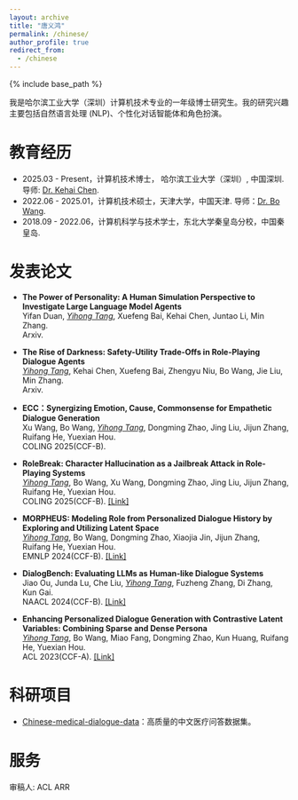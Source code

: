 ```yaml
---
layout: archive
title: "唐义鸿"
permalink: /chinese/
author_profile: true
redirect_from:
  - /chinese
---
```


{% include base_path %}


<!-- ## About Me -->
我是哈尔滨工业大学（深圳）计算机技术专业的一年级博士研究生。我的研究兴趣主要包括自然语言处理 (NLP)、个性化对话智能体和角色扮演。

# 教育经历
- 2025.03 - Present，计算机技术博士， 哈尔滨工业大学（深圳）, 中国深圳. 导师: [Dr. Kehai Chen](https://faculty.hitsz.edu.cn/chenkehai).
- 2022.06 - 2025.01，计算机技术硕士，天津大学，中国天津. 导师：[Dr. Bo Wang](https://cic.tju.edu.cn/faculty/wangbo/index.htm).
- 2018.09 - 2022.06，计算机科学与技术学士，东北大学秦皇岛分校，中国秦皇岛.


# 发表论文

- **The Power of Personality: A Human Simulation Perspective to Investigate Large Language Model Agents**  
Yifan Duan, *<ins>Yihong Tang</ins>*, Xuefeng Bai, Kehai Chen, Juntao Li, Min Zhang.  
Arxiv.

- **The Rise of Darkness: Safety-Utility Trade-Offs in Role-Playing Dialogue Agents**  
*<ins>Yihong Tang</ins>*, Kehai Chen, Xuefeng Bai, Zhengyu Niu, Bo Wang, Jie Liu, Min Zhang.  
Arxiv.

- **ECC：Synergizing Emotion, Cause, Commonsense for Empathetic Dialogue Generation**  
  Xu Wang, Bo Wang, *<ins>Yihong Tang</ins>*, Dongming Zhao, Jing Liu, Jijun Zhang, Ruifang He, Yuexian Hou.  
  COLING 2025(CCF-B). 

- **RoleBreak: Character Hallucination as a Jailbreak Attack in Role-Playing Systems**  
  *<ins>Yihong Tang</ins>*, Bo Wang, Xu Wang, Dongming Zhao, Jing Liu, Jijun Zhang, Ruifang He, Yuexian Hou.  
  COLING 2025(CCF-B). [[Link]](https://arxiv.org/pdf/2409.16727v1.pdf)

- **MORPHEUS: Modeling Role from Personalized Dialogue History by Exploring and Utilizing Latent Space**  
  *<ins>Yihong Tang</ins>*, Bo Wang, Dongming Zhao, Xiaojia Jin, Jijun Zhang, Ruifang He, Yuexian Hou.    
  EMNLP 2024(CCF-B). [[Link]](https://aclanthology.org/2024.emnlp-main.437)

- **DialogBench: Evaluating LLMs as Human-like Dialogue Systems**  
  Jiao Ou, Junda Lu, Che Liu, *<ins>Yihong Tang</ins>*, Fuzheng Zhang, Di Zhang, Kun Gai.    
  NAACL 2024(CCF-B). [[Link]](https://aclanthology.org/2024.naacl-long.341)

- **Enhancing Personalized Dialogue Generation with Contrastive Latent Variables: Combining Sparse and Dense Persona**  
  *<ins>Yihong Tang</ins>*, Bo Wang, Miao Fang, Dongming Zhao, Kun Huang, Ruifang He, Yuexian Hou.    
  ACL 2023(CCF-A). [[Link]](https://aclanthology.org/2023.acl-long.299)

# 科研项目
- [Chinese-medical-dialogue-data](https://github.com/Toyhom/Chinese-medical-dialogue-data)：高质量的中文医疗问答数据集。

# 服务
审稿人: ACL ARR


